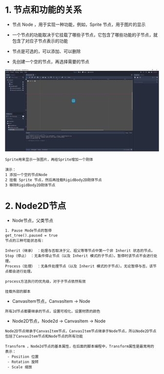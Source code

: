 # 1. 节点和功能的关系

- 节点 Node ，用于实现一种功能，例如，Sprite 节点，用于图片的显示
- 一个节点的功能取决于它挂载了哪些子节点，它包含了哪些功能的子节点，就包含了对应子节点表示的功能
- 节点是可选的，可以添加、可以删除


- 先创建一个空的节点，再选择需要的节点

![Image text](image/node2d-00.JPG)

```
Sprite用来显示一张图片，再给Sprite增加一个刚体

演示：
1 添加一个空的节点Node
2 挂载 Sprite 节点，然后再挂载RigidBody2D刚体节点
3 移除RigidBody2D刚体节点
```

# 2. Node2D节点

- Node节点，父类节点

```
1. Pause Mode节点的暂停
get_tree().paused = true
节点的三种可能状态有:

Inherit（继承） ：处理与否取决于父、祖父等等节点中第一个非 Inherit 状态的节点。
Stop（停止） ：无条件停止节点（以及 Inherit 模式的子节点）。暂停时该节点不会进行处理。
Process（处理） ：无条件处理节点（以及 Inherit 模式的子节点）。无论暂停与否，该节点都会进行处理。

process方法执行的优先级，对于子节点依然有效

挂载外部的脚本
```

- CanvasItem节点，CanvasItem -> Node

```
所有2d节点都要继承的节点，设置可视化，设置材质的颜色
```

- Node2D节点，Node2d -> CanvasItem -> Node

```
Node2D节点继承于CanvasItem节点，CanvasItem节点继承于Node节点，所以Node2D节点包括了CanvasItem节点和Node节点的所有功能

Transform ，Node2d节点的基本属性，在后面的脚本编程中，Transform属性是最常用的
表示：
 - Position 位置
 - Rotation 旋转
 - Scale 缩放
```  
